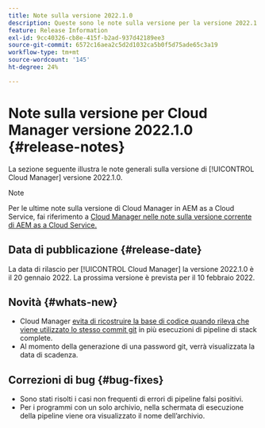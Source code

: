 ```yaml
---
title: Note sulla versione 2022.1.0
description: Queste sono le note sulla versione per la versione 2022.1.0 di Cloud Manager.
feature: Release Information
exl-id: 9cc40326-cb8e-415f-b2ad-937d42189ee3
source-git-commit: 6572c16aea2c5d2d1032ca5b0f5d75ade65c3a19
workflow-type: tm+mt
source-wordcount: '145'
ht-degree: 24%

---
```


# Note sulla versione per Cloud Manager versione 2022.1.0 {#release-notes}

La sezione seguente illustra le note generali sulla versione di [!UICONTROL Cloud Manager] versione 2022.1.0.

>[!NOTE]
>
>Per le ultime note sulla versione di Cloud Manager in AEM as a Cloud Service, fai riferimento a [Cloud Manager nelle note sulla versione corrente di AEM as a Cloud Service.](https://experienceleague.adobe.com/docs/experience-manager-cloud-service/content/implementing/using-cloud-manager/release-notes-cloud-manager/release-notes-cm-current.html)

## Data di pubblicazione {#release-date}

La data di rilascio per [!UICONTROL Cloud Manager] la versione 2022.1.0 è il 20 gennaio 2022. La prossima versione è prevista per il 10 febbraio 2022.

## Novità {#whats-new}

* Cloud Manager [evita di ricostruire la base di codice quando rileva che viene utilizzato lo stesso commit git](/help/getting-started/project-setup.md#build-artifact-reuse) in più esecuzioni di pipeline di stack complete.
* Al momento della generazione di una password git, verrà visualizzata la data di scadenza.

## Correzioni di bug {#bug-fixes}

* Sono stati risolti i casi non frequenti di errori di pipeline falsi positivi.
* Per i programmi con un solo archivio, nella schermata di esecuzione della pipeline viene ora visualizzato il nome dell’archivio.
